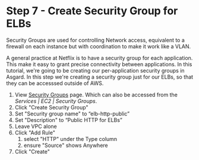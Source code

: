 # Step 7 - Create Security Group for ELBs

Security Groups are used for controlling Network access, equivalent to a firewall on each instance but with coordination to make it work like a VLAN.

A general practice at Netflix is to have a security group for each application. This make it easy to grant precise connectivity between applications.
In this tutorial, we're going to be creating our per-application security groups in Asgard. In this step we're creating a security group just for our ELBs, so that they can be accesssed outside of AWS.

1. View <a href="https://console.aws.amazon.com/ec2/v2/home?region=us-west-2#SecurityGroups:" target="_blank">Security Groups</a> page.  Which can also be accessed from the _Services | EC2 | Security Groups_.
2. Click "Create Security Group"
3. Set "Security group name" to “elb-http-public”
4. Set "Description" to “Public HTTP for ELBs”
5. Leave VPC alone
6. Click "Add Rule"
    1. select "HTTP" under the Type column
    2. ensure "Source" shows Anywhere
7. Click "Create"

